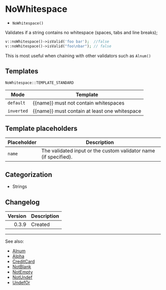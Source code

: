 # NoWhitespace

- `NoWhitespace()`

Validates if a string contains no whitespace (spaces, tabs and line breaks);

```php
v::noWhitespace()->isValid('foo bar');  //false
v::noWhitespace()->isValid("foo\nbar"); // false
```

This is most useful when chaining with other validators such as `Alnum()`

## Templates

`NoWhitespace::TEMPLATE_STANDARD`

| Mode       | Template                                      |
|------------|-----------------------------------------------|
| `default`  | {{name}} must not contain whitespaces         |
| `inverted` | {{name}} must contain at least one whitespace |

## Template placeholders

| Placeholder | Description                                                      |
|-------------|------------------------------------------------------------------|
| `name`      | The validated input or the custom validator name (if specified). |

## Categorization

- Strings

## Changelog

| Version | Description |
|--------:|-------------|
|   0.3.9 | Created     |

***
See also:

- [Alnum](Alnum.md)
- [Alpha](Alpha.md)
- [CreditCard](CreditCard.md)
- [NotBlank](NotBlank.md)
- [NotEmpty](NotEmpty.md)
- [NotUndef](NotUndef.md)
- [UndefOr](UndefOr.md)
